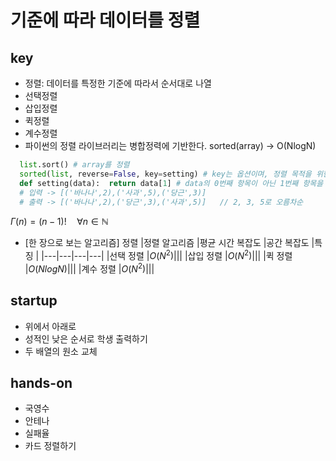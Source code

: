 # 기준에 따라 데이터를 정렬

## key
- 정렬: 데이터를 특정한 기준에 따라서 순서대로 나열
- 선택정렬
- 삽입정렬
- 퀵정렬
- 계수정렬
- 파이썬의 정렬 라이브러리는 병합정력에 기반한다. sorted(array) -> O(NlogN)

```python
  list.sort() # array를 정렬
  sorted(list, reverse=False, key=setting) # key는 옵션이며, 정렬 목적을 위한 키를 리턴하는 함수이여야 한다. -> 람다식 사용 가능
  def setting(data):  return data[1] # data의 0번째 항목이 아닌 1번째 항목을 기준으로 정렬한다.
  # 입력 -> [('바나나',2),('사과',5),('당근',3)]
  # 출력 -> [('바나나',2),('당근',3),('사과',5)]   // 2, 3, 5로 오름차순 
```

$\Gamma(n) = (n-1)!\quad\forall n\in\mathbb N$

- [한 장으로 보는 알고리즘] 정렬
|정렬 알고리즘  |평균 시간 복잡도  |공간 복잡도 |특징 |
|---|---|---|---|
|선택 정렬 |$O(N^{2})$|||
|삽입 정렬 |$O(N^{2})$|||
|퀵 정렬   |$O(NlogN)$|||
|계수 정렬 |$O(N^{2})$|||

## startup
- 위에서 아래로
- 성적인 낮은 순서로 학생 출력하기
- 두 배열의 원소 교체

## hands-on
- 국영수
- 안테나
- 실패율
- 카드 정렬하기
